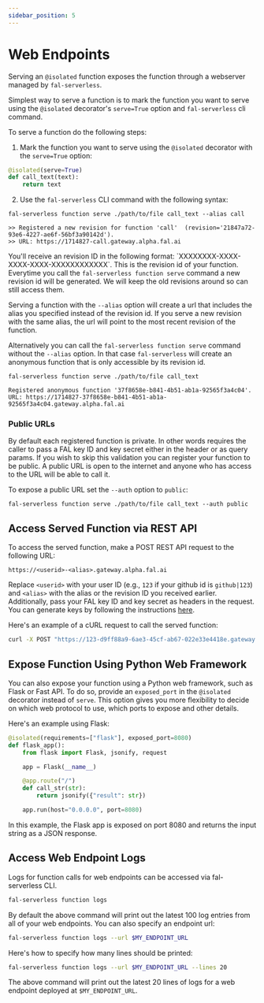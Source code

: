 ```yaml
---
sidebar_position: 5
---
```


# Web Endpoints

Serving an `@isolated` function exposes the function through a webserver managed by `fal-serverless`.

Simplest way to serve a function is to mark the function you want to serve using the `@isolated` decorator's `serve=True` option and `fal-serverless` cli command.

To serve a function do the following steps:

1. Mark the function you want to serve using the `@isolated` decorator with the `serve=True` option:

```python
@isolated(serve=True)
def call_text(text):
    return text
```

2. Use the `fal-serverless` CLI command with the following syntax:

```
fal-serverless function serve ./path/to/file call_text --alias call

>> Registered a new revision for function 'call'  (revision='21847a72-93e6-4227-ae6f-56bf3a90142d').
>> URL: https://1714827-call.gateway.alpha.fal.ai
```

You'll receive an revision ID in the following format: \`XXXXXXXX-XXXX-XXXX-XXXX-XXXXXXXXXXXX\`. This is the revision id of your function.
Everytime you call the `fal-serverless function serve` command a new revision id will
be generated. We will keep the old revisions around so can still access them.

Serving a function with the `--alias` option will create a url that includes the alias you specified instead of the revision id. If you serve a new revision with the same alias, the url will point to the most recent revision of the function.

Alternatively you can call the `fal-serverless function serve` command without the `--alias` option. In that case `fal-serverless` will create an anonymous function that is only accessible by its revision id.

```
fal-serverless function serve ./path/to/file call_text

Registered anonymous function '37f8658e-b841-4b51-ab1a-92565f3a4c04'.
URL: https://1714827-37f8658e-b841-4b51-ab1a-92565f3a4c04.gateway.alpha.fal.ai
```

### Public URLs

By default each registered function is private. In other words requires the caller to pass a FAL key ID and key secret either in the header or as query params. If you wish to skip this validation you can register your function to be public. A public URL is open to the internet and anyone who has access to the URL will be able to call it.

To expose a public URL set the `--auth` option to `public`:

```
fal-serverless function serve ./path/to/file call_text --auth public
```

## Access Served Function via REST API

To access the served function, make a POST REST API request to the following URL:

```
https://<userid>-<alias>.gateway.alpha.fal.ai
```

Replace `<userid>` with your user ID (e.g., `123` if your github id is `github|123`) and `<alias>` with the alias or the revision ID you received earlier. Additionally, pass your FAL key ID and key secret as headers in the request. You can generate keys by following the instructions [here](https://docs.fal.ai/fal-serverless/authentication/env_var).

Here's an example of a cURL request to call the served function:

```bash
curl -X POST "https://123-d9ff88a9-6ae3-45cf-ab67-022e33e4418e.gateway.alpha.fal.ai" -H "Content-Type: application/json" -H "X-Fal-Key-Id:xxxx" -H "X-Fal-Key-Secret:xxxx" -d '{"str":"str to be returned"}'
```

## Expose Function Using Python Web Framework

You can also expose your function using a Python web framework, such as Flask or Fast API. To do so, provide an `exposed_port` in the `@isolated` decorator instead of `serve`. This option gives you more flexibility to decide on which web protocol to use, which ports to expose and other details.

Here's an example using Flask:

```python
@isolated(requirements=["flask"], exposed_port=8080)
def flask_app():
    from flask import Flask, jsonify, request

    app = Flask(__name__)

    @app.route("/")
    def call_str(str):
        return jsonify({"result": str})

    app.run(host="0.0.0.0", port=8080)

```

In this example, the Flask app is exposed on port 8080 and returns the input string as a JSON response.

## Access Web Endpoint Logs
Logs for function calls for web endpoints can be accessed via fal-serverless CLI.

```bash
fal-serverless function logs
```

By default the above command will print out the latest 100 log entries from all of your web endpoints. You can also specify an endpoint url:

```bash
fal-serverless function logs --url $MY_ENDPOINT_URL
```

Here's how to specify how many lines should be printed:

```bash
fal-serverless function logs --url $MY_ENDPOINT_URL --lines 20
```

The above command will print out the latest 20 lines of logs for a web endpoint deployed at `$MY_ENDPOINT_URL`.
